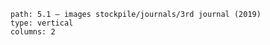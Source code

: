 ```img-gallery
path: 5.1 — images stockpile/journals/3rd journal (2019)
type: vertical
columns: 2
```

